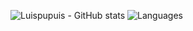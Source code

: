 ![Luispupuis - GitHub stats](https://github-readme-stats.vercel.app/api?username=Luispupuis&show=reviews,discussions_started,discussions_answered,prs_merged,prs_merged_percentage)
![Languages](https://github-readme-mwendwa.vercel.app/api/top-langs/?username=johnmwendwa&layout=compact&count_private=true)

